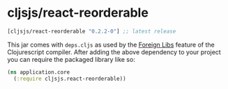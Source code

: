 # cljsjs/react-reorderable

[](dependency)
```clojure
[cljsjs/react-reorderable "0.2.2-0"] ;; latest release
```
[](/dependency)

This jar comes with `deps.cljs` as used by the [Foreign Libs][flibs] feature
of the Clojurescript compiler. After adding the above dependency to your project
you can require the packaged library like so:

```clojure
(ns application.core
  (:require cljsjs.react-reorderable))
```

[flibs]: https://github.com/clojure/clojurescript/wiki/Packaging-Foreign-Dependencies
